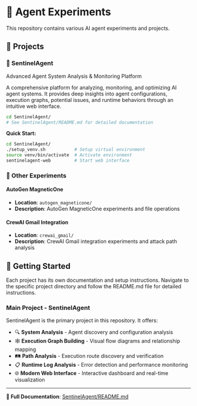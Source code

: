 # 🧪 Agent Experiments

This repository contains various AI agent experiments and projects.

## 📁 Projects

### 🤖 SentinelAgent
Advanced Agent System Analysis & Monitoring Platform

A comprehensive platform for analyzing, monitoring, and optimizing AI agent systems. It provides deep insights into agent configurations, execution graphs, potential issues, and runtime behaviors through an intuitive web interface.

```bash
cd SentinelAgent/
# See SentinelAgent/README.md for detailed documentation
```

**Quick Start:**
```bash
cd SentinelAgent/
./setup_venv.sh           # Setup virtual environment
source venv/bin/activate  # Activate environment
sentinelagent-web         # Start web interface
```

### 🔬 Other Experiments

#### AutoGen MagneticOne
- **Location**: `autogen_magneticone/`
- **Description**: AutoGen MagneticOne experiments and file operations

#### CrewAI Gmail Integration  
- **Location**: `crewai_gmail/`
- **Description**: CrewAI Gmail integration experiments and attack path analysis

## 🚀 Getting Started

Each project has its own documentation and setup instructions. Navigate to the specific project directory and follow the README.md file for detailed instructions.

### Main Project - SentinelAgent

SentinelAgent is the primary project in this repository. It offers:

- 🔍 **System Analysis** - Agent discovery and configuration analysis
- 🕸️ **Execution Graph Building** - Visual flow diagrams and relationship mapping  
- 🛤️ **Path Analysis** - Execution route discovery and verification
- 📋 **Runtime Log Analysis** - Error detection and performance monitoring
- 🌐 **Modern Web Interface** - Interactive dashboard and real-time visualization

---

**📖 Full Documentation**: [SentinelAgent/README.md](SentinelAgent/README.md)

